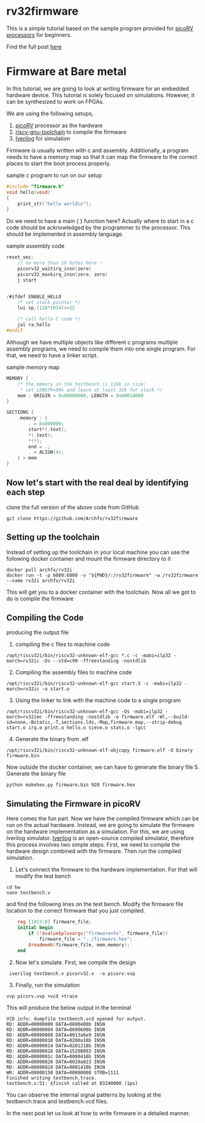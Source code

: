 rv32firmware
========

This is a simple tutorial based on the sample program provided for [picoRV processors](https://github.com/YosysHQ/picorv32) for beginners.

Find the full post [here](https://archfx.github.io/posts/2023/02/firmware1/)

Firmware at Bare metal
=======

In this tutorial, we are going to look at writing firmware for an embedded hardware device. This tutorial is solely focused on simulations. However, it can be synthesized to work on FPGAs.

We are using the following setups,

1. [picoRV](https://github.com/YosysHQ/picorv32) processor as the hardware 
2. [riscv-gnu-toolchain](https://github.com/riscv-collab/riscv-gnu-toolchain) to compile the firmware
3. [Iverilog](https://iverilog.fandom.com/wiki/Main_Page) for simulation


Firmware is usually written with c and assembly. Additionally, a program needs to have a memory map so that it can map the firmware to the correct places to start the boot process properly.

sample c program to run on our setup
```cpp
#include "firmware.h"
void hello(void)
{
	print_str("hello world\n");
}
```


Do we need to have a main {  } function here?  Actually where to start in a c code should be acknowledged by the programmer to the processor. This should be implemented in assembly language.

sample assembly code
```c
reset_vec:
	// no more than 16 bytes here !
	picorv32_waitirq_insn(zero)
	picorv32_maskirq_insn(zero, zero)
	j start


/#ifdef ENABLE_HELLO
	/* set stack pointer */
	lui sp,(128*1024)>>12

	/* call hello C code */
	jal ra,hello
#endif

```

Although we have multiple objects like different c programs multiple assembly programs, we need to compile them into one single program. For that, we need to have a linker script.

sample memory map
```c
MEMORY {
	/* the memory in the testbench is 128k in size;
	 * set LENGTH=96k and leave at least 32k for stack */
	mem : ORIGIN = 0x00000000, LENGTH = 0x00018000
}

SECTIONS {
	.memory : {
		. = 0x000000;
		start*(.text);
		*(.text);
		*(*);
		end = .;
		. = ALIGN(4);
	} > mem
}
```

## Now let's start with the real deal by identifying each step

clone the full version of the above code from GitHub
```shell
git clone https://github.com/Archfx/rv32firmware
```

Setting up the toolchain
-------

Instead of setting up the toolchain in your local machine you can use the following docker container and mount the firmware directory to it

```shell
docker pull archfx/rv32i
docker run -t -p 6080:6080 -v "${PWD}/:/rv32firmware" -w /rv32firmware --name rv32i archfx/rv32i
```

This will get you to a docker container with the toolchain. Now all we got to do is compile the firmware

Compiling the Code
-------

producing the output file

1. compiling the c files to machine code
```shell
/opt/riscv32i/bin/riscv32-unknown-elf-gcc *.c -c -mabi=ilp32 -march=rv32ic -Os --std=c99 -ffreestanding -nostdlib
```

2. Compiling the assembly files to machine code
```shell
/opt/riscv32i/bin/riscv32-unknown-elf-gcc start.S -c -mabi=ilp32 -march=rv32ic -o start.o
```

3. Using the linker to link with the machine code to a single program
```shell
/opt/riscv32i/bin/riscv32-unknown-elf-gcc -Os -mabi=ilp32 -march=rv32imc -ffreestanding -nostdlib -o firmware.elf -Wl,--build-id=none,-Bstatic,-T,sections.lds,-Map,firmware.map,--strip-debug start.o irq.o print.o hello.o sieve.o stats.o -lgcc
```

4. Generate the binary from .elf
```shell
/opt/riscv32i/bin/riscv32-unknown-elf-objcopy firmware.elf -O binary firmware.bin
```

Now outside the docker container, we can have to generate the binary file
5. Generate the binary file
```shell
python makehex.py firmware.bin 920 firmware.hex
```


Simulating the Firmware in picoRV
---------

Here comes the fun part. Now we have the compiled firmware which can be run on the actual hardware. Instead, we are going to simulate the firmware on the hardware implementation as a simulation. For this, we are using Iverilog simulator. [Iverilog](https://iverilog.fandom.com/wiki/Main_Page) is an open-source compiled simulator, therefore this process involves two simple steps. First, we need to compile the hardware design combined with the firmware. Then run the compiled simulation. 


1. Let's connect the firmware to the hardware implementation. For that will modify the test bench
```shell
cd hw
nano testbench.v
```
and find the following lines on the test bench. Modify the firmware file location to the correct firmware that you just compiled.

```verilog
	reg [1023:0] firmware_file;
	initial begin
		if (!$value$plusargs("firmware=%s", firmware_file))
			firmware_file = "../firmware.hex";
		$readmemh(firmware_file, mem.memory);
	end
```

2. Now let's simulate. First, we compile the design
```shell
 iverilog testbench.v picorv32.v  -o picorv.vvp
```

3. Finally, run the simulation
```shell
vvp picorv.vvp +vcd +trace
```

This will produce the below output in the terminal
```shell
VCD info: dumpfile testbench.vcd opened for output.
RD: ADDR=00000000 DATA=0800400b INSN
RD: ADDR=00000004 DATA=0600600b INSN
RD: ADDR=00000008 DATA=0013a6e9 INSN
RD: ADDR=00000010 DATA=0200a10b INSN
RD: ADDR=00000014 DATA=0201218b INSN
RD: ADDR=00000018 DATA=15200093 INSN
RD: ADDR=0000001c DATA=0000410b INSN
RD: ADDR=00000020 DATA=0020a023 INSN
RD: ADDR=00000024 DATA=0001410b INSN
WR: ADDR=00000150 DATA=00000008 STRB=1111
Finished writing testbench.trace.
testbench.v:51: $finish called at 83240000 (1ps)
```

You can observe the internal signal patterns by looking at the testbench.trace and testbench.vcd files.

In the next post let us look at how to write firmware in a detailed manner. 